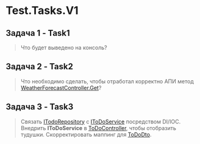 # Test.Tasks.V1

## Задача 1 - Task1

> Что будет выведено на консоль?


## Задача 2 - Task2
> Что необходимо сделать, чтобы отработал корректно АПИ метод [WeatherForecastController.Get](https://github.com/ct-test-tasks/Test.Tasks.V1/blob/master/Task2/Controllers/WeatherForecastController.cs#L20)?

## Задача 3 - Task3
> Связать [ITodoRepository](https://github.com/ct-test-tasks/Test.Tasks.V1/blob/master/Task3/Repositories/IToDoRepository.cs) с [IToDoService](https://github.com/ct-test-tasks/Test.Tasks.V1/blob/master/Task3/Services/IToDoService.cs) посредством DI/IOC. 
> Внедрить **IToDoService** в [ToDoController](https://github.com/ct-test-tasks/Test.Tasks.V1/blob/master/Task3/Controllers/ToDoController.cs), чтобы отобразить тудушки.
> Скорректировать маппинг для [ToDoDto](https://github.com/ct-test-tasks/Test.Tasks.V1/blob/master/Task3/Dto/ToDoDto.cs).
